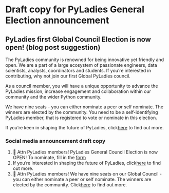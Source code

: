 # Draft copy for PyLadies General Election announcement

## PyLadies first Global Council Election is now open! (blog post suggestion)

The PyLadies community is renowned for being innovative yet friendly and open. We are a part of a large ecosystem of passionate engineers, data scientists, analysts, coordinators and students. If you’re interested in contributing, why not join our first Global PyLadies council.

As a council member, you will have a unique opportunity to advance the PyLadies mission, increase engagement and collaboration within our community and the wider Python community. 

We have nine seats - you can either nominate a peer or self nominate. The winners are elected by the community. You need to be a self-identifying PyLadies member, that is registered to vote or nominate in this election.
 
If you’re keen in shaping the future of PyLadies, click[here](https://pyladies.github.io/pages/election.html) to find out more.

### Social media announcement draft copy

1. 📣 Attn PyLadies members! PyLadies General Council Election is now OPEN! To nominate, fill in the [form](https://bit.ly/GlobalElection_2020)
1. If you’re interested in shaping the future of PyLadies, click[here](https://pyladies.github.io/pages/election.html) to find out more.
1. 📣 Attn PyLadies members! We have nine seats on our Global Council - you can either nominate a peer or self nominate. The winners are elected by the community. Click[here](https://pyladies.github.io/pages/election.html) to find out more.

